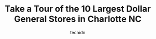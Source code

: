 ---
layout: ampstory
image: https://i0.wp.com/www.depkes.org/wp-content/uploads/2023/06/dollar-general-0-in-charlotte-nc-1685966018.jpeg?resize=640,853
author: techidn
featured: false
description: Discover the impressive array of Dollar General options in Charlotte NC, where you can find 10 of the largest Dollar General establishments in the area. From renowned classics to hidden gems
title: Take a Tour of the 10 Largest Dollar General Stores in Charlotte NC
cover:
   title: Take a Tour of the 10 Largest Dollar General Stores in Charlotte NC
   subtitle: Rickpate
   background: https://www.depkes.org/wp-content/uploads/2023/06/dollar-general-0-in-charlotte-nc-1685966018.jpeg

pages: 
 - layout: thirds
   top: <h1>#1 Dollar General</h1>
   bottom: "<p>A very good place to shop and the prices are reasonable. I shop there at least once a week.</p>"
   background: https://www.depkes.org/wp-content/uploads/2023/06/dollar-general-1-in-charlotte-nc-1685966019.jpeg
   backgroundblur: true
 - layout: thirds
   top: <h1>#2 Dollar General</h1>
   bottom: "<p>6445 Old Statesville Rd, Charlotte, NC 28269, United States</p>"
   background: https://www.depkes.org/wp-content/uploads/2023/06/dollar-general-2-in-charlotte-nc-1685966019.jpeg
   cta:
      link: https://www.depkes.org/blog/take-a-tour-of-the-10-largest-dollar-general-stores-in-charlotte-nc/
      text: Take a Tour of the 10 Largest Dollar General Stores in Charlotte NC
 - layout: thirds
   top: <h1>#3 Dollar General</h1>
   bottom: "<p>807 W Charlotte Ave, Mt Holly, NC 28120, United States</p>"
   background: https://www.depkes.org/wp-content/uploads/2023/06/dollar-general-3-in-charlotte-nc-1685966020.jpeg
   cta:
      link: https://www.depkes.org/blog/take-a-tour-of-the-10-largest-dollar-general-stores-in-charlotte-nc/
      text: Take a Tour of the 10 Largest Dollar General Stores in Charlotte NC
 - layout: thirds
   top: <h1>#4 Dollar General</h1>
   bottom: "<p>6217 South Blvd, Charlotte, NC 28217, United States</p>"
   background: https://images.unsplash.com/photo-1580610447943-1bfbef5efe07?ixlib=rb-4.0.3&ixid=MnwxMjA3fDB8MHxwaG90by1wYWdlfHx8fGVufDB8fHx8&auto=format&fit=crop&w=640&h=853&q=80
   cta:
      link: https://www.depkes.org/blog/take-a-tour-of-the-10-largest-dollar-general-stores-in-charlotte-nc/
      text: Take a Tour of the 10 Largest Dollar General Stores in Charlotte NC
 - layout: thirds
   top: <h1>#5 Dollar General</h1>
   bottom: "<p>1437 E Sugar Creek Rd, Charlotte, NC 28205, United States</p>"
   background: https://images.unsplash.com/photo-1489694553447-4c9339da310d?ixlib=rb-4.0.3&ixid=MnwxMjA3fDB8MHxwaG90by1wYWdlfHx8fGVufDB8fHx8&auto=format&fit=crop&w=640&h=853&q=80
   cta:
      link: https://www.depkes.org/blog/take-a-tour-of-the-10-largest-dollar-general-stores-in-charlotte-nc/
      text: Take a Tour of the 10 Largest Dollar General Stores in Charlotte NC
 - layout: thirds
   top: <h1>#6 Dollar General</h1>
   bottom: "<p>8001-8050 Moores Chapel Rd, Charlotte, NC 28214, United States</p>"
   background: https://images.unsplash.com/photo-1567095761054-7a02e69e5c43?ixlib=rb-4.0.3&ixid=MnwxMjA3fDB8MHxwaG90by1wYWdlfHx8fGVufDB8fHx8&auto=format&fit=crop&w=640&h=853&q=80
   cta:
      link: https://www.depkes.org/blog/take-a-tour-of-the-10-largest-dollar-general-stores-in-charlotte-nc/
      text: Take a Tour of the 10 Largest Dollar General Stores in Charlotte NC
 - layout: thirds
   top: <h1>#7 Dollar General</h1>
   bottom: "<p>10018 Albemarle Rd, Charlotte, NC 28227, United States</p>"
   background: https://images.unsplash.com/photo-1595364397663-fca4f075d796?ixlib=rb-4.0.3&ixid=MnwxMjA3fDB8MHxwaG90by1wYWdlfHx8fGVufDB8fHx8&auto=format&fit=crop&w=640&h=853&q=80
   cta:
      link: https://www.depkes.org/blog/take-a-tour-of-the-10-largest-dollar-general-stores-in-charlotte-nc/
      text: Take a Tour of the 10 Largest Dollar General Stores in Charlotte NC
 - layout: thirds
   middle: Continue reading...
   background: https://images.unsplash.com/photo-1618556658017-fd9c732d1360?ixlib=rb-4.0.3&ixid=MnwxMjA3fDB8MHxwaG90by1wYWdlfHx8fGVufDB8fHx8&auto=format&fit=crop&w=640&h=853&q=80
   cta:
      link: https://www.depkes.org/blog/take-a-tour-of-the-10-largest-dollar-general-stores-in-charlotte-nc/
      text: Take a Tour of the 10 Largest Dollar General Stores in Charlotte NC
      
---